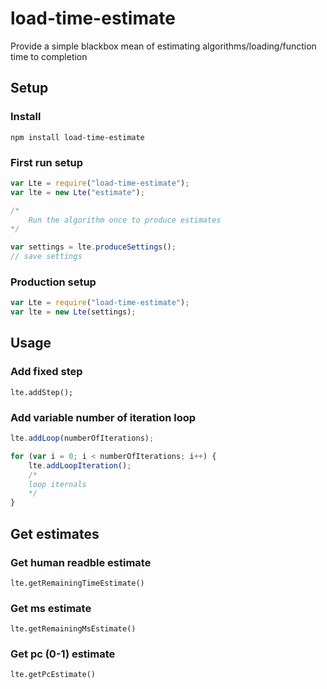 # load-time-estimate
Provide a simple blackbox mean of estimating algorithms/loading/function time to completion

## Setup

### Install

`npm install load-time-estimate`

### First run setup
```js
var Lte = require("load-time-estimate");
var lte = new Lte("estimate");

/*
    Run the algorithm once to produce estimates
*/

var settings = lte.produceSettings();
// save settings
```

### Production setup
```js
var Lte = require("load-time-estimate");
var lte = new Lte(settings);
```

## Usage

### Add fixed step
`lte.addStep();`

### Add variable number of iteration loop
```js
lte.addLoop(numberOfIterations);

for (var i = 0; i < numberOfIterations; i++) {
    lte.addLoopIteration();
    /*
    loop iternals
    */
}
```

## Get estimates

### Get human readble estimate

`lte.getRemainingTimeEstimate()`

### Get ms estimate

`lte.getRemainingMsEstimate()`

### Get pc (0-1) estimate

`lte.getPcEstimate()`
